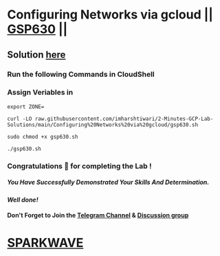 # Configuring Networks via gcloud || [GSP630](https://www.cloudskillsboost.google/focuses/7140?parent=catalog) ||

## Solution [here](https://youtu.be/vlzjNYvN73Y)

### Run the following Commands in CloudShell

### Assign Veriables in

```
export ZONE=
```
```
curl -LO raw.githubusercontent.com/imharshtiwari/2-Minutes-GCP-Lab-Solutions/main/Configuring%20Networks%20via%20gcloud/gsp630.sh

sudo chmod +x gsp630.sh

./gsp630.sh
```


### Congratulations 🎉 for completing the Lab !

##### *You Have Successfully Demonstrated Your Skills And Determination.*

#### *Well done!*

#### Don't Forget to Join the [Telegram Channel](https://t.me/sparkwave.01) & [Discussion group](https://t.me/sparkwave.01chats)

# [SPARKWAVE](https://www.youtube.com/@sparkwave.01)
